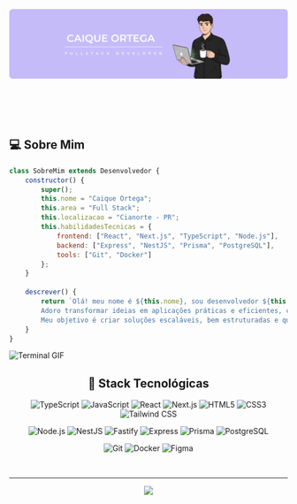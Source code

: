 <header>
  <div align="center">
    <img src="assets/images/banner.png" alt="Banner Caique Ortega">
  </div>
</header>

<br />
  
  ## 💻 Sobre Mim
  
```js
class SobreMim extends Desenvolvedor {
    constructor() {
        super();
        this.nome = "Caique Ortega";
        this.area = "Full Stack";
        this.localizacao = "Cianorte - PR";
        this.habilidadesTecnicas = {
            frontend: ["React", "Next.js", "TypeScript", "Node.js"],
            backend: ["Express", "NestJS", "Prisma", "PostgreSQL"],
            tools: ["Git", "Docker"]
        };
    }

    descrever() {
        return `Olá! meu nome é ${this.nome}, sou desenvolvedor ${this.area} atualmente atuando em ${this.localizacao}.
        Adoro transformar ideias em aplicações práticas e eficientes, combinando ${this.habilidadesTecnicas.frontend.join(", ")} no frontend e ${this.habilidadesTecnicas.backend.join(", ")} no backend, sempre apoiado por ${this.habilidadesTecnicas.tools.join(" e ")}.
        Meu objetivo é criar soluções escaláveis, bem estruturadas e que realmente façam a diferença para quem as utiliza, sempre aprendendo e evoluindo no caminho.`;
    }
}

```
<img src="assets/gifs/terminal.gif" alt="Terminal GIF"/>

<div align="center">
  
## 🚀 Stack Tecnológicas

<p>
  <img src="https://img.shields.io/badge/TypeScript-3178C6?style=for-the-badge&logo=typescript&logoColor=white" alt="TypeScript">
  <img src="https://img.shields.io/badge/JavaScript-F7DF1E?style=for-the-badge&logo=javascript&logoColor=black" alt="JavaScript">
  <img src="https://img.shields.io/badge/React-61DAFB?style=for-the-badge&logo=react&logoColor=black" alt="React">
  <img src="https://img.shields.io/badge/Next.js-000000?style=for-the-badge&logo=next.js&logoColor=white" alt="Next.js">
  <img src="https://img.shields.io/badge/HTML5-E34F26?style=for-the-badge&logo=html5&logoColor=white" alt="HTML5">
  <img src="https://img.shields.io/badge/CSS3-1572B6?style=for-the-badge&logo=css3&logoColor=white" alt="CSS3">
  <img src="https://img.shields.io/badge/Tailwind_CSS-38B2AC?style=for-the-badge&logo=tailwind-css&logoColor=white" alt="Tailwind CSS">
</p>

<p>
  <img src="https://img.shields.io/badge/Node.js-339933?style=for-the-badge&logo=node.js&logoColor=white" alt="Node.js">
  <img src="https://img.shields.io/badge/NestJS-E0234E?style=for-the-badge&logo=nestjs&logoColor=white" alt="NestJS">
  <img src="https://img.shields.io/badge/Fastify-20232A?style=for-the-badge&logo=fastify&logoColor=white" alt="Fastify">
  <img src="https://img.shields.io/badge/Express-000000?style=for-the-badge&logo=express&logoColor=white" alt="Express">
  <img src="https://img.shields.io/badge/Prisma-2D3748?style=for-the-badge&logo=prisma&logoColor=white" alt="Prisma">
  <img src="https://img.shields.io/badge/PostgreSQL-316192?style=for-the-badge&logo=postgresql&logoColor=white" alt="PostgreSQL">
</p>

<p>
  <img src="https://img.shields.io/badge/Git-F05032?style=for-the-badge&logo=git&logoColor=white" alt="Git">
  <img src="https://img.shields.io/badge/Docker-2496ED?style=for-the-badge&logo=docker&logoColor=white" alt="Docker">
  <img src="https://img.shields.io/badge/Figma-F24E1E?style=for-the-badge&logo=figma&logoColor=white" alt="Figma">
</p>
</div>

<br />

---

<div  align="center">
<img src="https://readme-typing-svg.herokuapp.com/?font=Righteous&size=35&color=fff&center=true&vCenter=true&width=500&height=70&duration=4000&lines=obrigado+pela+atenção!;"/>
</div>



